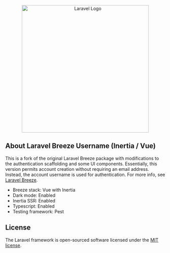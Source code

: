 <p align="center"><a href="https://laravel.com" target="_blank"><img src="https://raw.githubusercontent.com/laravel/art/master/logo-lockup/5%20SVG/2%20CMYK/1%20Full%20Color/laravel-logolockup-cmyk-red.svg" width="400" alt="Laravel Logo"></a></p>

## About Laravel Breeze Username (Inertia / Vue)

This is a fork of the original Laravel Breeze package with modifications to the authentication scaffolding and some UI components. Essentially, this version permits account creation without requiring an email address. Instead, the account username is used for authentication. For more info, see [Laravel Breeze](https://github.com/laravel/breeze).

- Breeze stack: Vue with Inertia
- Dark mode: Enabled
- Inertia SSR: Enabled
- Typescript: Enabled
- Testing framework: Pest


## License

The Laravel framework is open-sourced software licensed under the [MIT license](https://opensource.org/licenses/MIT).
